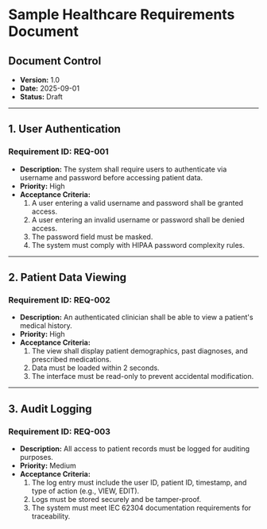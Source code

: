 # Sample Healthcare Requirements Document

## Document Control
- **Version:** 1.0
- **Date:** 2025-09-01
- **Status:** Draft

---

## 1. User Authentication

### Requirement ID: REQ-001
- **Description:** The system shall require users to authenticate via username and password before accessing patient data.
- **Priority:** High
- **Acceptance Criteria:**
    1. A user entering a valid username and password shall be granted access.
    2. A user entering an invalid username or password shall be denied access.
    3. The password field must be masked.
    4. The system must comply with HIPAA password complexity rules.

---

## 2. Patient Data Viewing

### Requirement ID: REQ-002
- **Description:** An authenticated clinician shall be able to view a patient's medical history.
- **Priority:** High
- **Acceptance Criteria:**
    1. The view shall display patient demographics, past diagnoses, and prescribed medications.
    2. Data must be loaded within 2 seconds.
    3. The interface must be read-only to prevent accidental modification.

---

## 3. Audit Logging

### Requirement ID: REQ-003
- **Description:** All access to patient records must be logged for auditing purposes.
- **Priority:** Medium
- **Acceptance Criteria:**
    1. The log entry must include the user ID, patient ID, timestamp, and type of action (e.g., VIEW, EDIT).
    2. Logs must be stored securely and be tamper-proof.
    3. The system must meet IEC 62304 documentation requirements for traceability.
